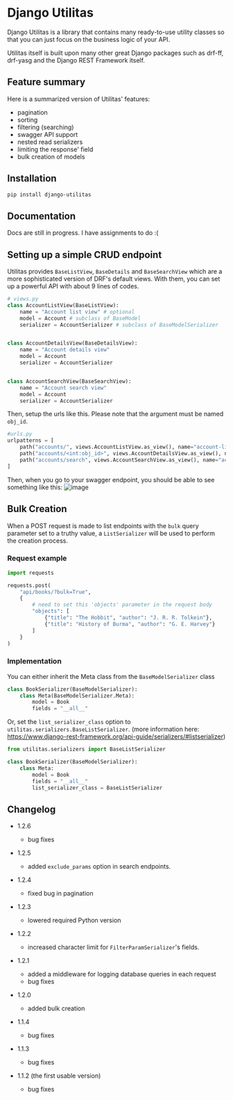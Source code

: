 # Django Utilitas
Django Utilitas is a library that contains many ready-to-use utility classes so that you can just focus on the business logic of your API.

Utilitas itself is built upon many other great Django packages such as drf-ff, drf-yasg and the Django REST Framework itself.


## Feature summary
Here is a summarized version of Utilitas' features:
- pagination
- sorting
- filtering (searching)
- swagger API support
- nested read serializers
- limiting the response' field
- bulk creation of models

## Installation
```bash
pip install django-utilitas
```

## Documentation
Docs are still in progress. I have assignments to do :(


## Setting up a simple CRUD endpoint
Utilitas provides `BaseListView`, `BaseDetails` and `BaseSearchView` which are a more sophisticated version of DRF's default views.
With them, you can set up a powerful API with about 9 lines of codes.
```python
# views.py
class AccountListView(BaseListView):
    name = "Account list view" # optional
    model = Account # subclass of BaseModel
    serializer = AccountSerializer # subclass of BaseModelSerializer


class AccountDetailsView(BaseDetailsView):
    name = "Account details view"
    model = Account
    serializer = AccountSerializer


class AccountSearchView(BaseSearchView):
    name = "Account search view"
    model = Account
    serializer = AccountSerializer
```
Then, setup the urls like this. Please note that the argument must be named `obj_id`.
```python
#urls.py
urlpatterns = [
    path("accounts/", views.AccountListView.as_view(), name="account-list"),
    path("accounts/<int:obj_id>", views.AccountDetailsView.as_view(), name="account-details"),
    path("accounts/search", views.AccountSearchView.as_view(), name="account-search"),
]
```

Then, when you go to your swagger endpoint, you should be able to see something like this:
![image](https://user-images.githubusercontent.com/70014160/206143080-2b73ff46-35b3-4241-8502-76262e8640da.png)

## Bulk Creation
When a POST request is made to list endpoints with the `bulk` query parameter set to a truthy value, a `ListSerializer` will be used to perform the creation process. 

### Request example
```python
import requests

requests.post(
    "api/books/?bulk=True",
    {
        # need to set this 'objects' parameter in the request body
        "objects": [
            {"title": "The Hobbit", "author": "J. R. R. Tolkein"},
            {"title": "History of Burma", "author": "G. E. Harvey"}
        ]
    }   
)
```

### Implementation
You can either inherit the Meta class from the `BaseModelSerializer` class
```python
class BookSerializer(BaseModelSerializer):
    class Meta(BaseModelSerializer.Meta):
        model = Book
        fields = "__all__"
```
Or, set the `list_serializer_class` option to `utilitas.serializers.BaseListSerializer`. (more information here: https://www.django-rest-framework.org/api-guide/serializers/#listserializer)
```python
from utilitas.serializers import BaseListSerializer

class BookSerializer(BaseModelSerializer):
    class Meta:
        model = Book
        fields = "__all__"
        list_serializer_class = BaseListSerializer
```

## Changelog

- 1.2.6
    - bug fixes
- 1.2.5
    - added `exclude_params` option in search endpoints.
- 1.2.4
    - fixed bug in pagination
- 1.2.3
    - lowered required Python version
- 1.2.2
    - increased character limit for `FilterParamSerializer`'s fields.
- 1.2.1
    - added a middleware for logging database queries in each request
    - bug fixes

- 1.2.0 
    - added bulk creation

- 1.1.4 
    - bug fixes

- 1.1.3 
    - bug fixes

- 1.1.2 (the first usable version)
    - bug fixes
